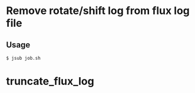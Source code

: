 # Remove rotate/shift log from flux log file

## Usage

```console
$ jsub job.sh
```

# truncate_flux_log
